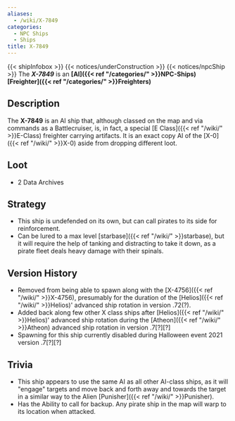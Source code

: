 ```yaml
---
aliases:
  - /wiki/X-7849
categories:
  - NPC Ships
  - Ships
title: X-7849
---
```


{{< shipInfobox >}} {{< notices/underConstruction >}} {{< notices/npcShip >}} The **_X-7849_** is an **[AI]({{< ref "/categories/" >}}NPC-Ships) [Freighter]({{< ref "/categories/" >}}Freighters)**

## Description

The **X-7849** is an AI ship that, although classed on the map and via commands as a Battlecruiser, is, in fact, a special [E Class]({{< ref "/wiki/" >}}E-Class) freighter carrying artifacts. It is an exact copy AI of the [X-0]({{< ref "/wiki/" >}}X-0) aside from dropping different loot.

## Loot

- 2 Data Archives

## Strategy

- This ship is undefended on its own, but can call pirates to its side for reinforcement.
- Can be lured to a max level [starbase]({{< ref "/wiki/" >}}starbase), but it will require the help of tanking and distracting to take it down, as a pirate fleet deals heavy damage with their spinals.

## Version History

- Removed from being able to spawn along with the [X-4756]({{< ref "/wiki/" >}}X-4756), presumably for the duration of the [Helios]({{< ref "/wiki/" >}}Helios)' advanced ship rotation in version .72(?).
- Added back along few other X class ships after [Helios]({{< ref "/wiki/" >}}Helios)' advanced ship rotation during the [Atheon]({{< ref "/wiki/" >}}Atheon) advanced ship rotation in version .7[?][?]
- Spawning for this ship currently disabled during Halloween event 2021 version .7[?][?]

## Trivia

- This ship appears to use the same AI as all other AI-class ships, as it will "engage" targets and move back and forth away and towards the target in a similar way to the Alien [Punisher]({{< ref "/wiki/" >}}Punisher).
- Has the Ability to call for backup. Any pirate ship in the map will warp to its location when attacked.
